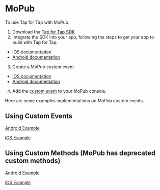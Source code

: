 # MoPub

To use Tap for Tap with MoPub:

1. Download the [Tap for Tap SDK](https://github.com/tapfortap/Documentation/raw/master/downloads/TapForTap-SDK.zip)
2. Integrate the SDK into your app, following the steps to get your app to build with Tap for Tap.
  - [iOS documentation](http://tapfortap.com/documentation/iOS)
  - [Android documentation](http://tapfortap.com/documentation/Android)
3. Create a MoPub custom event 
  - [iOS documentation](https://github.com/mopub/mopub-ios-sdk/wiki/Custom-Events)
  - [Android documentation](https://github.com/mopub/mopub-android-sdk/wiki/Custom-Events)
4. Add the [custom event](http://help.mopub.com/customer/portal/articles/988568-setting-up-a-custom-native-network-campaign) to your MoPub console. 

Here are some examples implementations on MoPub custom events.

## Using Custom Events

[Android Example](https://gist.github.com/jwyseu/5434805)

[iOS Example](https://gist.github.com/pjlaird/5913782)

## Using Custom Methods (MoPub has deprecated custom methods)

[Android Example](https://gist.github.com/4290335)

[iOS Example](https://gist.github.com/4290326)
